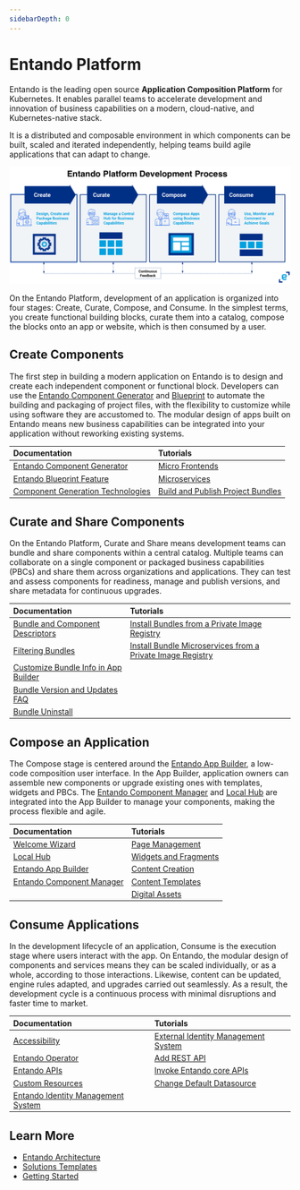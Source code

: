 ```yaml
---
sidebarDepth: 0
---
```

# Entando Platform

Entando is the leading open source **Application Composition Platform** for Kubernetes. It enables parallel teams to accelerate development and innovation of business capabilities on a modern, cloud-native, and Kubernetes-native stack.

It is a distributed and composable environment in which components can be built, scaled and iterated independently, helping teams build agile applications that can adapt to change.

![Entando Platform Development Process](./getting-started/img/concepts.png) 

On the Entando Platform, development of an application is organized into four stages: Create, Curate, Compose, and Consume. In the simplest terms, you create functional building blocks, curate them into a catalog, compose the blocks onto an app or website, which is then consumed by a user.

## Create Components 
The first step in building a modern application on Entando is to design and create each independent component or functional block. Developers can use the [Entando Component Generator](./create/component-gen-overview.md) and [Blueprint](./create/blueprint-features.md) to automate the building and packaging of project files, with the flexibility to customize while using software they are accustomed to. The modular design of apps built on Entando means new business capabilities can be integrated into your application without reworking existing systems. 

| Documentation | Tutorials        |
| :------------ | :--------- |
| [Entando Component Generator](./create/component-gen-overview.md) | [Micro Frontends](../tutorials/create/mfe/) |
| [Entando Blueprint Feature](./create/blueprint-features.md) | [Microservices](../tutorials/create/ms/generate-microservices-and-micro-frontends.md) |
| [Component Generation Technologies](./create/component-gen-tech.md) | [Build and Publish Project Bundles](../tutorials/create/pb/publish-project-bundle.md) |

## Curate and Share Components 
On the Entando Platform, Curate and Share means development teams can bundle and share components within a central catalog. Multiple teams can collaborate on a single component or packaged business capabilities (PBCs) and share them across organizations and applications. They can test and assess components for readiness, manage and publish versions, and share metadata for continuous upgrades. 

| Documentation | Tutorials        |
| :------------ | :-------- |
| [Bundle and Component Descriptors](./curate/bundle-details.md) | [Install Bundles from a Private Image Registry](../tutorials/curate/bundle-private-images.md) |
| [Filtering Bundles](./curate/bundle-filters.md) | [Install Bundle Microservices from a Private Image Registry](../tutorials/curate/ms-private-images.md) |
| [Customize Bundle Info in App Builder](./curate/bundle-presentation-config.md) |   |
| [Bundle Version and Updates FAQ](./curate/bundle-versions-faq.md) |  |
| [Bundle Uninstall](./curate/uninstall-flow.md) |  |


## Compose an Application 
The Compose stage is centered around the [Entando App Builder](./compose/app-builder.md), a low-code composition user interface. In the App Builder, application owners can assemble new components or upgrade existing ones with templates, widgets and PBCs. The [Entando Component Manager](./compose/ecm-overview.md) and [Local Hub](./compose/local-hub-overview.md) are integrated into the App Builder to manage your components, making the process flexible and agile.

| Documentation | Tutorials        |
| :------------ | :-------- |
| [Welcome Wizard](./compose/welcome-wizard.md) | [Page Management](../tutorials/compose/page-management.md) |
| [Local Hub](./compose/local-hub-overview.md) | [Widgets and Fragments](../tutorials/compose/widgets-fragments.md) |
| [Entando App Builder](./compose/app-builder.md) | [Content Creation](../tutorials/compose/content-tutorial.md) |
| [Entando Component Manager](./compose/ecm-overview.md) | [Content Templates](../tutorials/compose/content-templates-tutorial.md)  |
|  | [Digital Assets](../tutorials/compose/digital-assets-tutorial.md) |

## Consume Applications 
In the development lifecycle of an application, Consume is the execution stage where users interact with the app. On Entando, the modular design of components and services means they can be scaled individually, or as a whole, according to those interactions. Likewise, content can be updated, engine rules adapted, and upgrades carried out seamlessly. As a result, the development cycle is a continuous process with minimal disruptions and faster time to market.

| Documentation | Tutorials        |
| :------------ | :-------- |
| [Accessibility](./consume/accessibility.md) | [External Identity Management System](../tutorials/devops/external-id-management.md) |
| [Entando Operator](./consume/operator-intro.md) | [Add REST API](../tutorials/devops/add-rest-api.md) |
| [Entando APIs](./consume/entando-apis.md) | [Invoke Entando core APIs](../tutorials/devops/build-core-image.md) |
| [Custom Resources](./consume/custom-resources.md) | [Change Default Datasource](../tutorials/devops/change-default-datasource.md) |
| [Entando Identity Management System](./consume/identity-management.md) |  |

## Learn More
* [Entando Architecture](./getting-started/concepts-overview.md)
* [Solutions Templates](./getting-started/landing-page.md)
* [Getting Started](./getting-started/README.md)